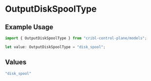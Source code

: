 # OutputDiskSpoolType

## Example Usage

```typescript
import { OutputDiskSpoolType } from "cribl-control-plane/models";

let value: OutputDiskSpoolType = "disk_spool";
```

## Values

```typescript
"disk_spool"
```